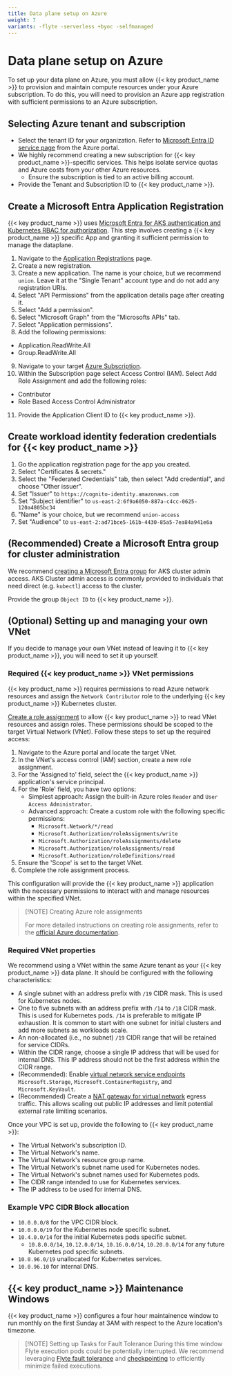 ```yaml
---
title: Data plane setup on Azure
weight: 7
variants: -flyte -serverless +byoc -selfmanaged
---
```


# Data plane setup on Azure

To set up your data plane on Azure, you must allow {{< key product_name >}} to provision and maintain compute resources under your Azure subscription. To do this, you will need to provision an Azure app registration with sufficient permissions to an Azure subscription.

## Selecting Azure tenant and subscription

- Select the tenant ID for your organization. Refer to [Microsoft Entra ID service page](https://portal.azure.com/#view/Microsoft_AAD_IAM/ActiveDirectoryMenuBlade/~/Overview) from the Azure portal.
- We highly recommend creating a new subscription for {{< key product_name >}}-specific services. This helps isolate service quotas and Azure costs from your other Azure resources.
  - Ensure the subscription is tied to an active billing account.
- Provide the Tenant and Subscription ID to {{< key product_name >}}.

## Create a Microsoft Entra Application Registration

{{< key product_name >}} uses [Microsoft Entra for AKS authentication and Kubernetes RBAC for authorization](https://learn.microsoft.com/en-us/azure/aks/azure-ad-rbac?tabs=portal). This step involves
creating a {{< key product_name >}} specific App and granting it sufficient permission to manage the dataplane.

1. Navigate to the [Application Registrations](https://entra.microsoft.com/#view/Microsoft_AAD_RegisteredApps/ApplicationsListBlade/quickStartType~/null/sourceType/Microsoft_AAD_IAM) page.
2. Create a new registration.
3. Create a new application. The name is your choice, but we recommend `union`. Leave it at the "Single Tenant" account type and do not add any registration URIs.
4. Select "API Permissions" from the application details page after creating it.
5. Select "Add a permission".
6. Select "Microsoft Graph" from the "Microsofts APIs" tab.
7. Select "Application permissions".
8. Add the following permissions:

- Application.ReadWrite.All
- Group.ReadWrite.All

9. Navigate to your target [Azure Subscription](https://portal.azure.com/#view/Microsoft_Azure_Billing/SubscriptionsBladeV2).
10. Within the Subscription page select Access Control (IAM). Select Add Role Assignment and add the following roles:

- Contributor
- Role Based Access Control Administrator

11. Provide the Application Client ID to {{< key product_name >}}.

## Create workload identity federation credentials for {{< key product_name >}}

1. Go the application registration page for the app you created.
2. Select "Certificates & secrets."
3. Select the "Federated Credentials" tab, then select "Add credential", and choose "Other issuer".
4. Set "Issuer" to `https://cognito-identity.amazonaws.com`
5. Set "Subject identifier" to `us-east-2:6f9a6050-887a-c4cc-0625-120a4805bc34`
6. "Name" is your choice, but we recommend `union-access`
7. Set "Audience" to `us-east-2:ad71bce5-161b-4430-85a5-7ea84a941e6a`

## (Recommended) Create a Microsoft Entra group for cluster administration

We recommend [creating a Microsoft Entra group](https://learn.microsoft.com/en-us/training/modules/create-users-and-groups-in-azure-active-directory/) for AKS cluster admin access.
AKS Cluster admin access is commonly provided to individuals that need direct (e.g. `kubectl`) access to the cluster.

Provide the group `Object ID` to {{< key product_name >}}.

## (Optional) Setting up and managing your own VNet

If you decide to manage your own VNet instead of leaving it to {{< key product_name >}}, you will need to set it up yourself.

### Required {{< key product_name >}} VNet permissions

{{< key product_name >}} requires permissions to read Azure network resources and assign the `Network Contributor` role to the underlying {{< key product_name >}} Kubernetes cluster.

[Create a role assignment](https://learn.microsoft.com/en-us/azure/role-based-access-control/role-assignments-portal) to allow {{< key product_name >}} to read VNet resources and assign roles. These permissions should be scoped to the target Virtual Network (VNet). Follow these steps to set up the required access:

1. Navigate to the Azure portal and locate the target VNet.
2. In the VNet's access control (IAM) section, create a new role assignment.
3. For the 'Assigned to' field, select the {{< key product_name >}} application's service principal.
4. For the 'Role' field, you have two options:
   - Simplest approach: Assign the built-in Azure roles `Reader` and `User Access Administrator`.
   - Advanced approach: Create a custom role with the following specific permissions:
     - `Microsoft.Network/*/read`
     - `Microsoft.Authorization/roleAssignments/write`
     - `Microsoft.Authorization/roleAssignments/delete`
     - `Microsoft.Authorization/roleAssignments/read`
     - `Microsoft.Authorization/roleDefinitions/read`
5. Ensure the 'Scope' is set to the target VNet.
6. Complete the role assignment process.

This configuration will provide the {{< key product_name >}} application with the necessary permissions to interact with and manage resources within the specified VNet.

> [!NOTE] Creating Azure role assignments
>
> For more detailed instructions on creating role assignments, refer to the
> [official Azure documentation](https://learn.microsoft.com/en-us/azure/role-based-access-control/role-assignments-portal).

### Required VNet properties

We recommend using a VNet within the same Azure tenant as your {{< key product_name >}} data plane. It should be configured with the following characteristics:

- A single subnet with an address prefix with `/19` CIDR mask. This is used for Kubernetes nodes.
- One to five subnets with an address prefix with `/14` to `/18` CIDR mask. This is used for Kubernetes pods. `/14` is preferable to mitigate IP exhaustion. It is common to start with one subnet for initial clusters and add more subnets as workloads scale.
- An non-allocated (i.e., no subnet) `/19` CIDR range that will be retained for service CIDRs.
- Within the CIDR range, choose a single IP address that will be used for internal DNS. This IP address should not be the first address within the CIDR range.
- (Recommended): Enable [virtual network service endpoints](https://learn.microsoft.com/en-us/azure/virtual-network/virtual-network-service-endpoints-overview) `Microsoft.Storage`, `Microsoft.ContainerRegistry`, and `Microsoft.KeyVault`.
- (Recommended) Create a [NAT gateway for virtual network](https://learn.microsoft.com/en-us/azure/nat-gateway/quickstart-create-nat-gateway-portal) egress traffic. This allows scaling out public IP addresses and limit potential external rate limiting scenarios.

Once your VPC is set up, provide the following to {{< key product_name >}}:

- The Virtual Network's subscription ID.
- The Virtual Network's name.
- The Virtual Network's resource group name.
- The Virtual Network's subnet name used for Kubernetes nodes.
- The Virtual Network's subnet names used for Kubernetes pods.
- The CIDR range intended to use for Kubernetes services.
- The IP address to be used for internal DNS.

### Example VPC CIDR Block allocation

- `10.0.0.0/8` for the VPC CIDR block.
- `10.0.0.0/19` for the Kubernetes node specific subnet.
- `10.4.0.0/14` for the initial Kubernetes pods specific subnet.
  - `10.8.0.0/14`, `10.12.0.0/14`, `10.16.0.0/14`, `10.20.0.0/14` for any future Kubernetes pod specific subnets.
- `10.0.96.0/19` unallocated for Kubernetes services.
- `10.0.96.10` for internal DNS.

## {{< key product_name >}} Maintenance Windows

{{< key product_name >}} configures a four hour maintainence window to run monthly on the first Sunday at 3AM with respect to the Azure location's timezone.

> [!NOTE] Setting up Tasks for Fault Tolerance
> During this time window Flyte execution pods could be potentially interrupted.
> We recommend leveraging
> [Flyte fault tolerance](https://docs.flyte.org/en/latest/concepts/tasks.html#fault-tolerance) and
> [checkpointing](https://docs.flyte.org/en/latest/user_guide/advanced_composition/intratask_checkpoints.html)
> to efficiently minimize failed executions.
